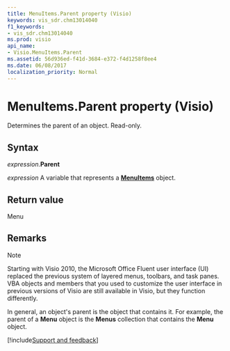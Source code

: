 ```yaml
---
title: MenuItems.Parent property (Visio)
keywords: vis_sdr.chm13014040
f1_keywords:
- vis_sdr.chm13014040
ms.prod: visio
api_name:
- Visio.MenuItems.Parent
ms.assetid: 56d936ed-f41d-3684-e372-f4d1258f8ee4
ms.date: 06/08/2017
localization_priority: Normal
---
```



# MenuItems.Parent property (Visio)

Determines the parent of an object. Read-only.


## Syntax

_expression_.**Parent**

_expression_ A variable that represents a **[MenuItems](Visio.MenuItems.md)** object.


## Return value

Menu


## Remarks


> [!NOTE] 
> Starting with Visio 2010, the Microsoft Office Fluent user interface (UI) replaced the previous system of layered menus, toolbars, and task panes. VBA objects and members that you used to customize the user interface in previous versions of Visio are still available in Visio, but they function differently.

In general, an object's parent is the object that contains it. For example, the parent of a  **Menu** object is the **Menus** collection that contains the **Menu** object.

[!include[Support and feedback](~/includes/feedback-boilerplate.md)]
